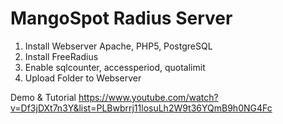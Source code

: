 # MangoSpot Radius Server
1. Install Webserver Apache, PHP5, PostgreSQL
2. Install FreeRadius
3. Enable sqlcounter, accessperiod, quotalimit
4. Upload Folder to Webserver

Demo & Tutorial
https://www.youtube.com/watch?v=Df3jDXt7n3Y&list=PLBwbrrj11losuLh2W9t36YQmB9h0NG4Fc
